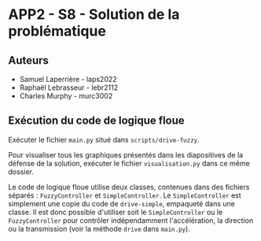 # APP2 - S8 - Solution de la problématique
## Auteurs
* Samuel Laperrière - laps2022
* Raphaël Lebrasseur - lebr2112
* Charles Murphy - murc3002

## Exécution du code de logique floue
Exécuter le fichier `main.py` situé dans `scripts/drive-fuzzy`.

Pour visualiser tous les graphiques présentés dans les diapositives de la défense de la solution, exécuter le fichier `visualisation.py` dans ce même dossier.

Le code de logique floue utilise deux classes, contenues dans des fichiers séparés : `FuzzyController` et `SimpleController`. Le `SimpleController` est simplement une copie du code de `drive-simple`, empaqueté dans une classe. Il est donc possible d'utiliser soit le `SimpleController` ou le `FuzzyController` pour contrôler indépendamment l'accélération, la direction ou la transmission (voir la méthode `drive` dans `main.py`).